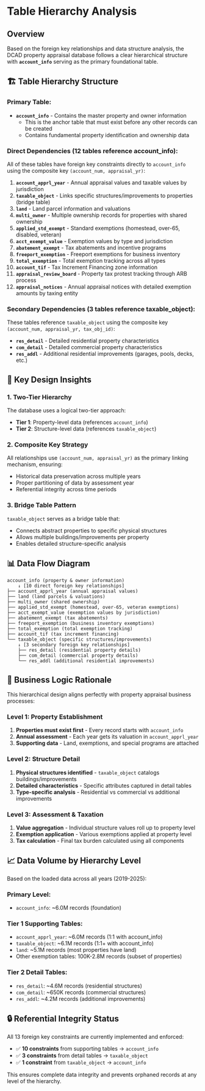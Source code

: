 # Table Hierarchy Analysis

## Overview

Based on the foreign key relationships and data structure analysis, the DCAD property appraisal database follows a clear hierarchical structure with **`account_info`** serving as the primary foundational table.

## 🏗️ **Table Hierarchy Structure**

### **Primary Table:**
- **`account_info`** - Contains the master property and owner information
  - This is the anchor table that must exist before any other records can be created
  - Contains fundamental property identification and ownership data

### **Direct Dependencies (12 tables reference account_info):**

All of these tables have foreign key constraints directly to `account_info` using the composite key `(account_num, appraisal_yr)`:

1. **`account_apprl_year`** - Annual appraisal values and taxable values by jurisdiction
2. **`taxable_object`** - Links specific structures/improvements to properties (bridge table)
3. **`land`** - Land parcel information and valuations
4. **`multi_owner`** - Multiple ownership records for properties with shared ownership
5. **`applied_std_exempt`** - Standard exemptions (homestead, over-65, disabled, veteran)
6. **`acct_exempt_value`** - Exemption values by type and jurisdiction
7. **`abatement_exempt`** - Tax abatements and incentive programs
8. **`freeport_exemption`** - Freeport exemptions for business inventory
9. **`total_exemption`** - Total exemption tracking across all types
10. **`account_tif`** - Tax Increment Financing zone information
11. **`appraisal_review_board`** - Property tax protest tracking through ARB process
12. **`appraisal_notices`** - Annual appraisal notices with detailed exemption amounts by taxing entity

### **Secondary Dependencies (3 tables reference taxable_object):**

These tables reference `taxable_object` using the composite key `(account_num, appraisal_yr, tax_obj_id)`:

- **`res_detail`** - Detailed residential property characteristics
- **`com_detail`** - Detailed commercial property characteristics  
- **`res_addl`** - Additional residential improvements (garages, pools, decks, etc.)

## 🔑 **Key Design Insights**

### **1. Two-Tier Hierarchy**
The database uses a logical two-tier approach:
- **Tier 1**: Property-level data (references `account_info`)
- **Tier 2**: Structure-level data (references `taxable_object`)

### **2. Composite Key Strategy**
All relationships use `(account_num, appraisal_yr)` as the primary linking mechanism, ensuring:
- Historical data preservation across multiple years
- Proper partitioning of data by assessment year
- Referential integrity across time periods

### **3. Bridge Table Pattern**
`taxable_object` serves as a bridge table that:
- Connects abstract properties to specific physical structures
- Allows multiple buildings/improvements per property
- Enables detailed structure-specific analysis

## 📊 **Data Flow Diagram**

```
account_info (property & owner information)
    ↓ [10 direct foreign key relationships]
├── account_apprl_year (annual appraisal values)
├── land (land parcels & valuations)
├── multi_owner (shared ownership)
├── applied_std_exempt (homestead, over-65, veteran exemptions)
├── acct_exempt_value (exemption values by jurisdiction)
├── abatement_exempt (tax abatements)
├── freeport_exemption (business inventory exemptions)
├── total_exemption (total exemption tracking)
├── account_tif (tax increment financing)
└── taxable_object (specific structures/improvements)
    ↓ [3 secondary foreign key relationships]
    ├── res_detail (residential property details)
    ├── com_detail (commercial property details)
    └── res_addl (additional residential improvements)
```

## 🎯 **Business Logic Rationale**

This hierarchical design aligns perfectly with property appraisal business processes:

### **Level 1: Property Establishment**
1. **Properties must exist first** - Every record starts with `account_info`
2. **Annual assessment** - Each year gets its valuation in `account_apprl_year`
3. **Supporting data** - Land, exemptions, and special programs are attached

### **Level 2: Structure Detail**
1. **Physical structures identified** - `taxable_object` catalogs buildings/improvements
2. **Detailed characteristics** - Specific attributes captured in detail tables
3. **Type-specific analysis** - Residential vs commercial vs additional improvements

### **Level 3: Assessment & Taxation**
1. **Value aggregation** - Individual structure values roll up to property level
2. **Exemption application** - Various exemptions applied at property level
3. **Tax calculation** - Final tax burden calculated using all components

## 📈 **Data Volume by Hierarchy Level**

Based on the loaded data across all years (2019-2025):

### **Primary Level:**
- `account_info`: ~6.0M records (foundation)

### **Tier 1 Supporting Tables:**
- `account_apprl_year`: ~6.0M records (1:1 with account_info)
- `taxable_object`: ~6.1M records (1:1+ with account_info)
- `land`: ~5.1M records (most properties have land)
- Other exemption tables: 100K-2.8M records (subset of properties)

### **Tier 2 Detail Tables:**
- `res_detail`: ~4.6M records (residential structures)
- `com_detail`: ~650K records (commercial structures)
- `res_addl`: ~4.2M records (additional improvements)

## 🔒 **Referential Integrity Status**

All 13 foreign key constraints are currently implemented and enforced:
- ✅ **10 constraints** from supporting tables → `account_info`
- ✅ **3 constraints** from detail tables → `taxable_object`
- ✅ **1 constraint** from `taxable_object` → `account_info`

This ensures complete data integrity and prevents orphaned records at any level of the hierarchy.